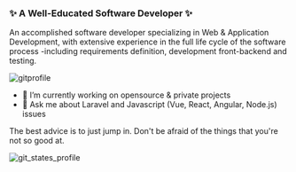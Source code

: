 ###  ✨ A Well-Educated Software Developer ✨
An accomplished software developer specializing in Web & Application Development, with extensive experience in the full life cycle of the software process -including requirements definition, development front-backend and testing.

![gitprofile](https://user-images.githubusercontent.com/53316237/122551957-ad8b5100-d003-11eb-8da2-0487c9cab708.png)

 - 🔭 I’m currently working on opensource & private projects
 - 💬 Ask me about Laravel and Javascript (Vue, React, Angular, Node.js) issues
 
 The best advice is to just jump in. Don't be afraid of the things that you're not so good at.
 
 ![git_states_profile](https://user-images.githubusercontent.com/53316237/122552569-749fac00-d004-11eb-8ad1-9de3e7d7bb19.png)

<!--
**sniper88t/sniper88t** is a ✨ _special_ ✨ repository because its `README.md` (this file) appears on your GitHub profile.

Here are some ideas to get you started:

- 🔭 I’m currently working on ...
- 🌱 I’m currently learning ...
- 👯 I’m looking to collaborate on ...
- 🤔 I’m looking for help with ...
- 💬 Ask me about ...
- 📫 How to reach me: ...
- 😄 Pronouns: ...
- ⚡ Fun fact: ...
-->
